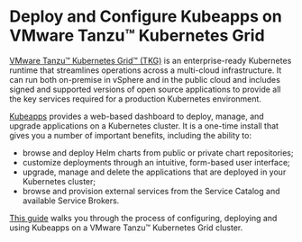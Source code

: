 # Deploy and Configure Kubeapps on VMware Tanzu™ Kubernetes Grid

[VMware Tanzu™ Kubernetes Grid™ (TKG)](https://tanzu.vmware.com/kubernetes-grid) is an enterprise-ready Kubernetes runtime that streamlines operations across a multi-cloud infrastructure. It can run both on-premise in vSphere and in the public cloud and includes signed and supported versions of open source applications to provide all the key services required for a production Kubernetes environment.

[Kubeapps](https://kubeapps.com/) provides a web-based dashboard to deploy, manage, and upgrade applications on a Kubernetes cluster. It is a one-time install that gives you a number of important benefits, including the ability to:

- browse and deploy Helm charts from public or private chart repositories;
- customize deployments through an intuitive, form-based user interface;
- upgrade, manage and delete the applications that are deployed in your Kubernetes cluster;
- browse and provision external services from the Service Catalog and available Service Brokers.

[This guide](introduction.md) walks you through the process of configuring, deploying and using Kubeapps on a VMware Tanzu™ Kubernetes Grid cluster.
